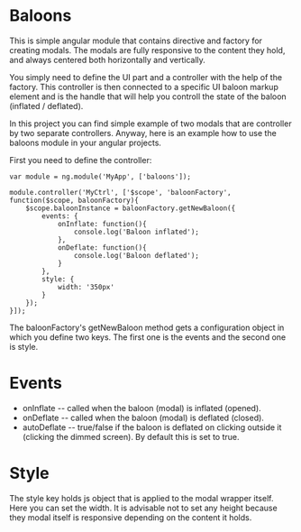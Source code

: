 Baloons
=======

This is simple angular module that contains directive and factory for creating modals.
The modals are fully responsive to the content they hold, and always centered both horizontally
and vertically.

You simply need to define the UI part and a controller with the help of the factory. This
controller is then connected to a specific UI baloon markup element and is the handle that will
help you controll the state of the baloon (inflated / deflated).

In this project you can find simple example of two modals that are controller by two separate controllers. Anyway, here is an example how to use the baloons module in your angular projects.

First you need to define the controller:

```
var module = ng.module('MyApp', ['baloons']);

module.controller('MyCtrl', ['$scope', 'baloonFactory', function($scope, baloonFactory){
	$scope.baloonInstance = baloonFactory.getNewBaloon({
		events: {
			onInflate: function(){
				console.log('Baloon inflated');
			},
			onDeflate: function(){
				console.log('Baloon deflated');
			}
		},
		style: {
			width: '350px'
		}
	});
}]);
```

The baloonFactory's getNewBaloon method gets a configuration object in which you define two keys.
The first one is the events and the second one is style.

Events
===

* onInflate -- called when the baloon (modal) is inflated (opened).
* onDeflate -- called when the baloon (modal) is deflated (closed).
* autoDeflate -- true/false if the baloon is deflated on clicking outside it (clicking the dimmed screen). By default this is set to true.

Style
===

The style key holds js object that is applied to the modal wrapper itself. Here you can set the width.
It is advisable not to set any height because they modal itself is responsive depending on the content it holds.